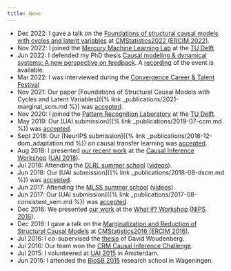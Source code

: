 ```yaml
---
title: News
---
```


* Dec 2022: I gave a talk on the [Foundations of structural causal models with cycles and latent variables](https://www.cmstatistics.org/RegistrationsV2/CMStatistics2022/viewSubmission.php?in=1349&token=93q2277sq8o285s3r17p994979031173) at [CMStatistics2022 (ERCIM 2022)](https://www.cmstatistics.org/CMStatistics2022/index.php).
* Nov 2022: I joined the [Mercury Machine Learning Lab](https://www.icai.ai/labs/mercury-machine-learning-lab-amsterdam) at the [TU Delft](https://www.tudelft.nl).
* Jun 2022: I defended my PhD thesis [Causal modeling & dynamical systems: A new perspective on feedback](https://dare.uva.nl/search?identifier=652541c6-8959-498c-8958-fd28f198bfdf). A [recording](https://webcolleges.uva.nl/Mediasite/Play/0b4092e0616645b799ce0be91fc7ea721d) of the event is available.
* Mar 2022: I was interviewed during the [Convergence Career & Talent Festival](https://convergence.nl/convergence-career-talent-festival/)
* Nov 2021: Our paper [Foundations of Structural Causal Models with Cycles and Latent Variables]({% link _publications/2021-marginal_scm.md %}) was [accepted](https://imstat.org/journals-and-publications/annals-of-statistics).
* Nov 2020: I joined the [Pattern Recognition Laboratory](https://www.tudelft.nl/ewi/over-de-faculteit/afdelingen/intelligent-systems/pattern-recognition-bioinformatics) at the [TU Delft](https://www.tudelft.nl).
* May 2019: Our [UAI submission]({% link _publications/2019-07-ccm.md %}) was [accepted](http://auai.org/uai2019/accepted.php).
* Sept 2018: Our [NeurIPS submission]({% link _publications/2018-12-dom_adaptation.md %}) on causal transfer learning was [accepted](https://nips.cc/Conferences/2018/Schedule?showEvent=12025).
* Aug 2018: I presented [our recent work](#/miscs/bridgingthegaprde2scm.md) at the [Causal Inference Workshop](https://sites.google.com/view/causaluai2018/home) ([UAI 2018](http://auai.org/uai2018/index.php)).
* Jul 2018: Attending the [DLRL summer school](https://dlrlsummerschool.ca/past-years) ([videos](http://videolectures.net/DLRLsummerschool2018_toronto)).
* Jun 2018: Our [UAI submission]({% link _publications/2018-08-dscm.md %}) was [accepted](http://auai.org/uai2018/accepted.php).
* Jun 2017: Attending the [MLSS summer school](http://mlss.tuebingen.mpg.de/2017) ([videos](https://www.youtube.com/playlist?list=PLqJm7Rc5-EXFUOvoYCdKikfck8YeUCnl9)).
* Jun 2017: Our [UAI submission]({% link _publications/2017-08-consistent_sem.md %}) was [accepted](http://auai.org/~w-auai/uai2017/accepted.php).
* Dec 2016: We presented [our work](#/miscs/curingthecurseofnonrecursiveness.md) at the [What if? Workshop](https://sites.google.com/site/whatif2016nips/) ([NIPS 2016](https://nips.cc/Conferences/2016)).
* Dec 2016: I gave a talk on the [Marginalization and Reduction of Structural Causal Models](http://cmstatistics.org/RegistrationsV2/CMStatistics2016/viewSubmission.php?in=266&token=45opo010sn25570939n73o3666q72p87) at [CMStatistics2016 (ERCIM 2016)](http://cmstatistics.org/CMStatistics2016).
* Jul 2016: I co-supervised the [thesis](https://esc.fnwi.uva.nl/thesis/centraal/files/f1346187620.pdf) of David Woudenberg.
* Jul 2016: Our team won the [CRM Causal Inference Challenge](http://www.crm.umontreal.ca/2016/Genetics16/competition_e.php).
* Jul 2015: I volunteered at [UAI 2015](http://www.auai.org/uai2015) in Amsterdam.
* Jun 2015: I attended the [BioSB 2015](https://www.biosb.nl/archive-courses/course-qpm-2015) research school in Wageningen.
